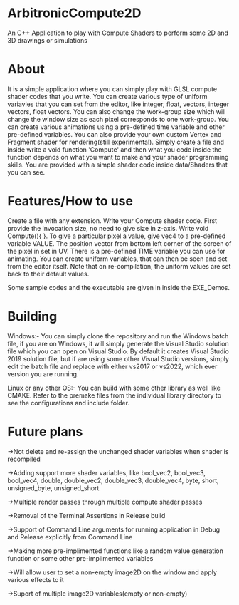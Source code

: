 # ArbitronicCompute2D
An C++ Application to play with Compute Shaders to perform some 2D and 3D drawings or simulations

# About
It is a simple application where you can simply play with GLSL compute shader codes that you write. You can create various type of uniform variavles that you can set from the editor, like integer, float, vectors, integer vectors, float vectors. You can also change the work-group size which will change the window size as each pixel corresponds to one work-group. You can create various animations using a pre-defined time variable and other pre-defined variables. You can also provide your own custom Vertex and Fragment shader for rendering(still experimental). Simply create a file and inside write a void function 'Compute' and then what you code inside the function depends on what you want to make and your shader programming skills.
You are provided with a simple shader code inside data/Shaders that you can see.

# Features/How to use
Create a file with any extension.
Write your Compute shader code. First provide the invocation size, no need to give size in z-axis. Write void Compute(){ }. To give a particular pixel a value, give vec4 to a pre-defined variable VALUE. The position vector from bottom left corner of the screen of the pixel in set in UV. There is a pre-defined TIME variable you can use for animating. 
You can create uniform variables, that can then be seen and set from the editor itself. Note that on re-compilation, the uniform values are set back to their default values.

Some sample codes and the executable are given in inside the EXE_Demos.

# Building
Windows:-
 You can simply clone the repository and run the Windows batch file, if you are on Windows, it will simply generate the Visual Studio solution file which you can open on Visual Studio.
 By default it creates Visual Studio 2019 solution file, but if are using some other Visual Studio versions, simply edit the batch file and replace with either vs2017 or vs2022, which ever version you are running.

Linux or any other OS:-
 You can build with some other library as well like CMAKE. Refer to the premake files from the individual library directory to see the configurations and include folder.

# Future plans
->Not delete and re-assign the unchanged shader variables when shader is recompiled

->Adding support more shader variables, like bool_vec2, bool_vec3, bool_vec4, double, double_vec2, double_vec3, double_vec4, byte, short, unsigned_byte, unsigned_short

->Multiple render passes through multiple compute shader passes

->Removal of the Terminal Assertions in Release build

->Support of Command Line arguments for running application in Debug and Release explicitly from Command Line

->Making more pre-implimented functions like a random value generation function or some other pre-implimented variables

->Will allow user to set a non-empty image2D on the window and apply various effects to it

->Suport of multiple image2D variables(empty or non-empty)
